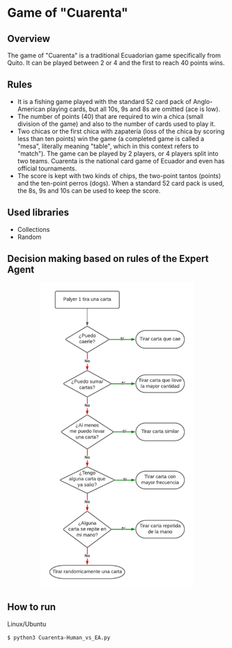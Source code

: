# Game of "Cuarenta"
## Overview
The game of "Cuarenta" is a traditional Ecuadorian game specifically from Quito. It can be played between 2 or 4 and the first to reach 40 points wins.
## Rules
- It is a fishing game played with the standard 52 card pack of Anglo-American playing cards, but all 10s, 9s and 8s are omitted (ace is low).
- The number of points ($40$) that are required to win a chica (small division of the game) and also to the number of cards used to play it.
- Two chicas or the first chica with zapatería (loss of the chica by scoring less than ten points) win the game (a completed game is called a "mesa", literally meaning "table", which in this context refers to "match"). The game can be played by 2 players, or 4 players split into two teams. Cuarenta is the national card game of Ecuador and even has official tournaments.
- The score is kept with two kinds of chips, the two-point tantos (points) and the ten-point perros (dogs). When a standard 52 card pack is used, the 8s, 9s and 10s can be used to keep the score.
## Used libraries
- Collections
- Random
## Decision making based on rules of the Expert Agent
<p align="center"><img src="./assets/flowchart160.png" width="350"></p>

## How to run
Linux/Ubuntu
```
$ python3 Cuarenta-Human_vs_EA.py
```
